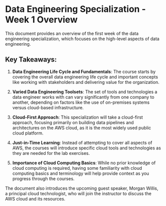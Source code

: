 # Data Engineering Specialization - Week 1 Overview

This document provides an overview of the first week of the data engineering specialization, which focuses on the high-level aspects of data engineering.

## Key Takeaways:

1. **Data Engineering Life Cycle and Fundamentals**: The course starts by covering the overall data engineering life cycle and important concepts like working with stakeholders and delivering value for the organization.

2. **Varied Data Engineering Toolsets**: The set of tools and technologies a data engineer works with can vary significantly from one company to another, depending on factors like the use of on-premises systems versus cloud-based infrastructure.

3. **Cloud-First Approach**: This specialization will take a cloud-first approach, focusing primarily on building data pipelines and architectures on the AWS cloud, as it is the most widely used public cloud platform.

4. **Just-in-Time Learning**: Instead of attempting to cover all aspects of AWS, the courses will introduce specific cloud tools and technologies as they are needed for the lab exercises.

5. **Importance of Cloud Computing Basics**: While no prior knowledge of cloud computing is required, having some familiarity with cloud computing basics and terminology will help provide context as you progress through the courses.

The document also introduces the upcoming guest speaker, Morgan Willis, a principal cloud technologist, who will join the instructor to discuss the AWS cloud and its resources.